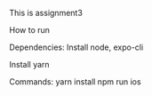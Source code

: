 This is assignment3

How to run

Dependencies:
Install node, expo-cli

Install yarn

Commands:
yarn install
npm run ios
